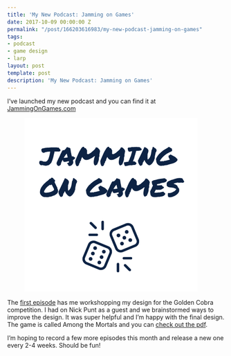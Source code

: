 ```yaml
---
title: 'My New Podcast: Jamming on Games'
date: 2017-10-09 00:00:00 Z
permalink: "/post/166203616983/my-new-podcast-jamming-on-games"
tags:
- podcast
- game design
- larp
layout: post
template: post
description: 'My New Podcast: Jamming on Games'
---
```


<p>I’ve launched my new podcast and you can find it at <a href="http://www.jammingongames.com/">JammingOnGames.com</a></p><figure class="tmblr-full" data-orig-height="400" data-orig-width="400"><img src="/images/2b0729c2d1b19af005fce4dac40ff6ac5382eb579a06f607180be2d44301c739.png" data-orig-height="400" data-orig-width="400"></figure><p>The <a href="http://www.jammingongames.com/e/3586a37579ad9a/">first episode</a>&nbsp;has me workshopping my design for the Golden Cobra competition. I had on Nick Punt as a guest and we brainstormed ways to improve the design. It was super helpful and I’m happy with the final design. The game is called Among the Mortals and you can <a href="https://diegeticgames.com/game_files/Among-the-Mortals.pdf">check out the pdf</a>.</p><p>I’m hoping to record a few more episodes this month and release a new one every 2-4 weeks. Should be fun!</p>